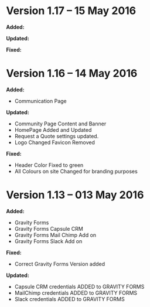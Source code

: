 <h1>Version 1.17 – 15 May 2016</h1>
<b>Added:</b>
<ul>
</ul>    
<b>Updated:</b>
<ul>
</ul>
 <b>Fixed:</b>
<ul>
</ul>
<h1>Version 1.16 – 14 May 2016</h1>
<b>Added:</b>
<ul>
    <li>Communication Page</li>
</ul>    
<b>Updated:</b>
<ul>
    <li>Community Page Content and Banner</li>
    <li>HomePage Added and Updated</li>
    <li> Request a Quote settings updated. </li>
    <li>Logo Changed Favicon Removed</li>
 </ul>
 <b>Fixed:</b>
<ul>
    <li>Header Color Fixed to green</li>
    <li>All Colours on site Changed for branding purposes</li>
</ul>


<h1>Version 1.13 – 013 May 2016</h1>
<b>Added:</b>
<ul>
    <li>Gravity Forms</li>
    <li>Gravity Forms Capsule CRM</li>
    <li>Gravity Forms Mail Chimp Add on</li>
    <li>Gravity Forms Slack Add on</li>
</ul>    
<b>Fixed:</b>
<ul>
    <li>Correct Gravity Forms Version added</li>
</ul>
<b>Updated:</b>
<ul>
    <li>Capsule CRM credentials ADDED to GRAVITY FORMS</li>
    <li>MailChimp credentials ADDED to GRAVITY FORMS</li>
    <li>Slack credentials ADDED to GRAVITY FORMS</li>
</ul>

